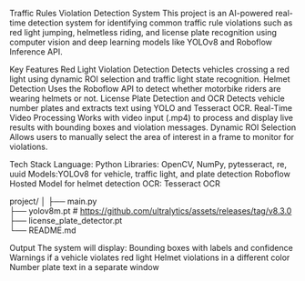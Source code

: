 Traffic Rules Violation Detection System
This project is an AI-powered real-time detection system for identifying common traffic rule violations such as red light jumping, helmetless riding, and license plate recognition using computer vision and deep learning models like YOLOv8 and Roboflow Inference API.

Key Features
Red Light Violation Detection
Detects vehicles crossing a red light using dynamic ROI selection and traffic light state recognition.
Helmet Detection
Uses the Roboflow API to detect whether motorbike riders are wearing helmets or not.
License Plate Detection and OCR
Detects vehicle number plates and extracts text using YOLO and Tesseract OCR.
Real-Time Video Processing
Works with video input (.mp4) to process and display live results with bounding boxes and violation messages.
Dynamic ROI Selection
Allows users to manually select the area of interest in a frame to monitor for violations.

Tech Stack
Language: Python
Libraries: OpenCV, NumPy, pytesseract, re, uuid
Models:YOLOv8 for vehicle, traffic light, and plate detection
Roboflow Hosted Model for helmet detection
OCR: Tesseract OCR

project/
│
├── main.py                     
├── yolov8m.pt     # https://github.com/ultralytics/assets/releases/tag/v8.3.0            
├── license_plate_detector.pt                     
└── README.md  

Output
The system will display:
Bounding boxes with labels and confidence
Warnings if a vehicle violates red light
Helmet violations in a different color
Number plate text in a separate window
